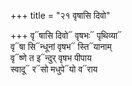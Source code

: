 +++
title = "२१ वृषासि दिवो"

+++
वृ᳓षासि दिवो᳓ वृषभः᳓ पृथिव्या᳓  
वृ᳓षा सि᳓न्धूनां वृषभ᳓ स्ति᳓यानाम्  
वृ᳓ष्णे त इ᳓न्दुर् वृषभ पीपाय  
स्वादू᳓ र᳓सो मधुपे᳓यो व᳓राय